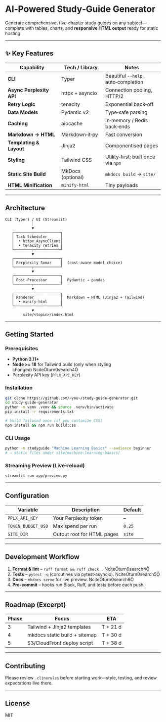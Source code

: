 
# AI‑Powered Study‑Guide Generator

Generate comprehensive, five‑chapter study guides on any subject—complete with tables, charts, and **responsive HTML output** ready for static hosting.

---

## ✨ Key Features

| Capability                              | Tech / Library | Notes |
|-----------------------------------------|----------------|-------|
| **CLI**                                 | Typer          | Beautiful `--help`, auto‑completion | citeturn0search4
| **Async Perplexity API**                | httpx + asyncio| Connection pooling, HTTP/2 | citeturn0search1
| **Retry Logic**                         | tenacity       | Exponential back‑off | citeturn0search3
| **Data Models**                         | Pydantic v2    | Type‑safe parsing | citeturn0search2
| **Caching**                             | aiocache       | In‑memory / Redis back‑ends | citeturn0search5
| **Markdown → HTML**                     | Markdown‑it‑py | Fast conversion | citeturn0search0
| **Templating & Layout**                 | Jinja2         | Componentised pages | citeturn0search2
| **Styling**                             | Tailwind CSS   | Utility‑first; built once via `npm` | citeturn0search4turn0search9
| **Static Site Build**                   | MkDocs (optional) | `mkdocs build` → `site/` | citeturn0search1turn0search6
| **HTML Minification**                   | `minify-html`  | Tiny payloads | citeturn0search3turn0search8

---

## Architecture

```text
CLI (Typer) / UI (Streamlit)
            │
            ▼
   ┌─────────────────────┐
   │ Task Scheduler      │
   │  • httpx.AsyncClient│
   │  • tenacity retries │
   └────────┬────────────┘
            ▼
   ┌─────────────────────┐
   │ Perplexity Sonar    │  (cost‑aware model choice)
   └────────┬────────────┘
            ▼
   ┌─────────────────────┐
   │ Post‑Processor      │  Pydantic → pandas
   └────────┬────────────┘
            ▼
   ┌─────────────────────┐
   │ Renderer            │  Markdown → HTML (Jinja2 + Tailwind)
   │  • minify-html      │
   └─────────────────────┘
            ▼
        site/<topic>/index.html
```

---

## Getting Started

### Prerequisites

* **Python 3.11+**
* **Node >= 18** for Tailwind build (only when styling changed) citeturn0search4
* Perplexity API key (`PPLX_API_KEY`)

### Installation

```bash
git clone https://github.com/<you>/study‑guide‑generator.git
cd study‑guide‑generator
python -m venv .venv && source .venv/bin/activate
pip install -r requirements.txt

# build Tailwind once (if you customize CSS)
npm install && npm run build:css
```

### CLI Usage

```bash
python -m studyguide "Machine Learning Basics" --audience beginner
# ⇒ static files under site/machine-learning-basics/
```

### Streaming Preview (Live‑reload)

```bash
streamlit run app/preview.py
```

---

## Configuration

| Variable            | Description                | Default |
|---------------------|----------------------------|---------|
| `PPLX_API_KEY`      | Your Perplexity token      | – |
| `TOKEN_BUDGET_USD`  | Max spend per run          | `0.25` |
| `SITE_DIR`          | Output root for HTML pages | `site` |

---

## Development Workflow

1. **Format & lint** – `ruff format && ruff check .` citeturn0search4  
2. **Tests** – `pytest -q` (coroutines via pytest‑asyncio). citeturn0search5  
3. **Docs** – `mkdocs serve` for live preview. citeturn0search6  
4. **Pre‑commit** – hooks run Black, Ruff, and tests before each push.

---

## Roadmap (Excerpt)

| Phase | Focus                              | ETA |
|-------|------------------------------------|-----|
| 3     | Tailwind + Jinja2 templates        | T + 21 d |
| 4     | mkdocs static build + sitemap      | T + 30 d |
| 5     | S3/CloudFront deploy script        | T + 38 d |

---

## Contributing

Please review `.clinerules` before starting work—style, testing, and review expectations live there.

---

## License

MIT
```